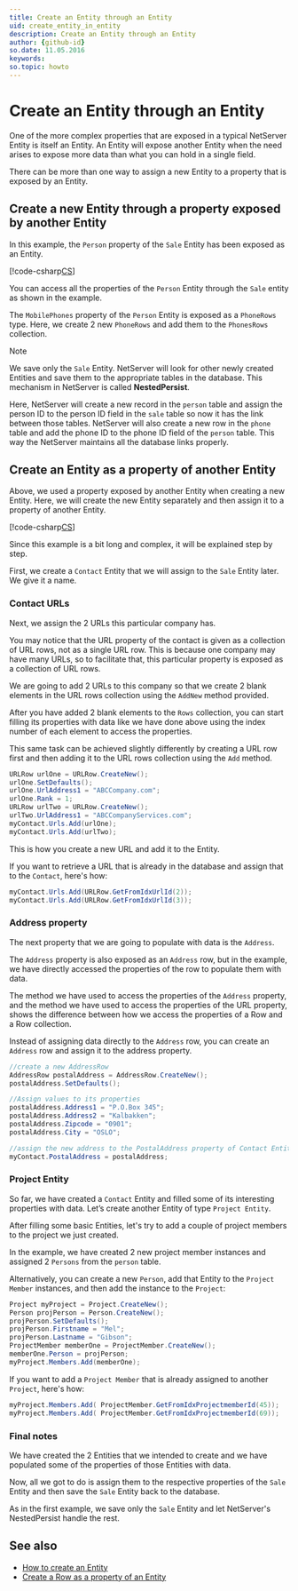 ```yaml
---
title: Create an Entity through an Entity
uid: create_entity_in_entity
description: Create an Entity through an Entity
author: {github-id}
so.date: 11.05.2016
keywords:
so.topic: howto
---
```


# Create an Entity through an Entity

One of the more complex properties that are exposed in a typical NetServer Entity is itself an Entity. An Entity will expose another Entity when the need arises to expose more data than what you can hold in a single field.

There can be more than one way to assign a new Entity to a property that is exposed by an Entity.

## Create a new Entity through a property exposed by another Entity

In this example, the `Person` property of the `Sale` Entity has been exposed as an Entity.

[!code-csharp[CS](includes/create-entity-1.cs)]

You can access all the properties of the `Person` Entity through the `Sale` entity as shown in the example.

The `MobilePhones` property of the `Person` Entity is exposed as a `PhoneRows` type. Here, we create 2 new `PhoneRows` and add them to the `PhonesRows` collection.

> [!NOTE]
> We save only the `Sale` Entity. NetServer will look for other newly created Entities and save them to the appropriate tables in the database. This mechanism in NetServer is called **NestedPersist**.

Here, NetServer will create a new record in the `person` table and assign the person ID to the person ID field in the `sale` table so now it has the link between those tables. NetServer will also create a new row in the `phone` table and add the phone ID to the phone ID field of the `person` table. This way the NetServer maintains all the database links properly.

## Create an Entity as a property of another Entity

Above, we used a property exposed by another Entity when creating a new Entity. Here, we will create the new Entity separately and then assign it to a property of another Entity.

[!code-csharp[CS](includes/create-entity-2.cs)]

Since this example is a bit long and complex, it will be explained step by step.

First, we create a `Contact` Entity that we will assign to the `Sale` Entity later. We give it a name.

### Contact URLs

Next, we assign the 2 URLs this particular company has.

You may notice that the URL property of the contact is given as a collection of URL rows, not as a single URL row. This is because one company may have many URLs, so to facilitate that, this particular property is exposed as a collection of URL rows.

We are going to add 2 URLs to this company so that we create 2 blank elements in the URL rows collection using the `AddNew` method provided.

After you have added 2 blank elements to the `Rows` collection, you can start filling its properties with data like we have done above using the index number of each element to access the properties.

This same task can be achieved slightly differently by creating a URL row first and then adding it to the URL rows collection using the `Add` method.

```csharp
URLRow urlOne = URLRow.CreateNew();
urlOne.SetDefaults();
urlOne.UrlAddress1 = "ABCCompany.com";
urlOne.Rank = 1;
URLRow urlTwo = URLRow.CreateNew();
urlTwo.UrlAddress1 = "ABCCompanyServices.com";
myContact.Urls.Add(urlOne);
myContact.Urls.Add(urlTwo);
```

This is how you create a new URL and add it to the Entity.

If you want to retrieve a URL that is already in the database and assign that to the `Contact`, here's how:

```csharp
myContact.Urls.Add(URLRow.GetFromIdxUrlId(2));
myContact.Urls.Add(URLRow.GetFromIdxUrlId(3));
```

### Address property

The next property that we are going to populate with data is the `Address`.

The `Address` property is also exposed as an `Address` row, but in the example, we have directly accessed the properties of the row to populate them with data.

The method we have used to access the properties of the `Address` property, and the method we have used to access the properties of the URL property, shows the difference between how we access the properties of a Row and a Row collection.

Instead of assigning data directly to the `Address` row, you can create an `Address` row and assign it to the address property.

```csharp
//create a new AddressRow
AddressRow postalAddress = AddressRow.CreateNew();
postalAddress.SetDefaults();

//Assign values to its properties
postalAddress.Address1 = "P.O.Box 345";
postalAddress.Address2 = "Kalbakken";
postalAddress.Zipcode = "0901";
postalAddress.City = "OSLO";

//assign the new address to the PostalAddress property of Contact Entity
myContact.PostalAddress = postalAddress;
```

### Project Entity

So far, we have created a `Contact` Entity and filled some of its interesting properties with data. Let’s create another Entity of type `Project Entity`.

After filling some basic Entities, let's try to add a couple of project members to the project we just created.

In the example, we have created 2 new project member instances and assigned 2 `Persons` from the `person` table.

Alternatively, you can create a new `Person`, add that Entity to the `Project Member` instances, and then add the instance to the `Project`:

```csharp
Project myProject = Project.CreateNew();
Person projPerson = Person.CreateNew();
projPerson.SetDefaults();
projPerson.Firstname = "Mel";
projPerson.Lastname = "Gibson";
ProjectMember memberOne = ProjectMember.CreateNew();
memberOne.Person = projPerson;
myProject.Members.Add(memberOne);
```

If you want to add a `Project Member` that is already assigned to another `Project`, here's how:

```csharp
myProject.Members.Add( ProjectMember.GetFromIdxProjectmemberId(45));
myProject.Members.Add( ProjectMember.GetFromIdxProjectmemberId(69));
```

### Final notes

We have created the 2 Entities that we intended to create and we have populated some of the properties of those Entities with data.

Now, all we got to do is assign them to the respective properties of the `Sale` Entity and then save the `Sale` Entity back to the database.

As in the first example, we save only the `Sale` Entity and let NetServer's NestedPersist handle the rest.

## See also

* [How to create an Entity][1]
* [Create a Row as a property of an Entity][2]

<!-- Referenced links -->
[1]: create-entity.md
[2]: ../rows/create-row-in-entity.md